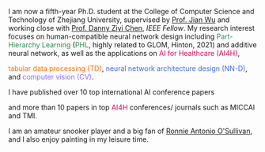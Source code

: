I am now a fifth-year Ph.D. student at the College of Computer Science and Technology of Zhejiang University, supervised by [Prof. Jian Wu](https://person.zju.edu.cn/en/wujian) and working close with [Prof. Danny Ziyi Chen](https://www3.nd.edu/~dchen/), *IEEE Fellow*. My research interest focuses on human-compatible neural network design including <span style="color:SeaGreen">Part-Hierarchy Learning</span> (<span style="color:SeaGreen">PHL</span>, highly related to GLOM, Hinton, 2021) and additive neural network, as well as the applications on <span style="color:#D70761;">AI for Healthcare (AI4H)</span>,
<!-- that manages to parse objects/ concepts into part-whole hierarchy for better understanding and to explore to implant parse trees into a neural network. The insights on <span style="color:SeaGreen">PHL</span> inspired my researches on  -->
<span style="color:#FC6A03;">tabular data processing (TD)</span>, <span style="color:RoyalBlue">neural network architecture design (NN-D)</span>, and <span style="color:#8866FF;">computer vision (CV)</span>.
<!-- , and <span style="color:#D70761;">AI4H</span>.  -->
I have published over 10 top international AI conference papers
<!-- in top international AI conferences such as ICML, CVPR, and AAAI, -->
<!-- presenting advanced AI technologies -->
and more than 10 papers in top <span style="color:#D70761;">AI4H</span> conferences/ journals such as MICCAI and TMI.
<!-- involving ECG data processing, medical image analysis, and medical examination result (represented in tables) analysis. -->

<!-- I was honored with the *National Scholarship of China* in 2015 and 2021, and won the *Tencent Doctoral Scholarship* in 2021, the *Huawei Fundamental Research Scholarship* in 2022. I am the core member of our team participating MICCAI competitions, and we won <span style="color:red">the 1-st place</span> in the Challenge of Signet Ring Cell Detection and in the Challenge of Organ-At-Risk Segmentation from Chest CT Scans, and <span style="color:red">the 2-nd place</span> in the Challenge of Colonoscopy Tissue Segmentation. -->

I am an amateur snooker player and a big fan of [Ronnie Antonio O'Sullivan](https://en.wikipedia.org/wiki/Ronnie_O%27Sullivan), and I also enjoy painting in my leisure time.
